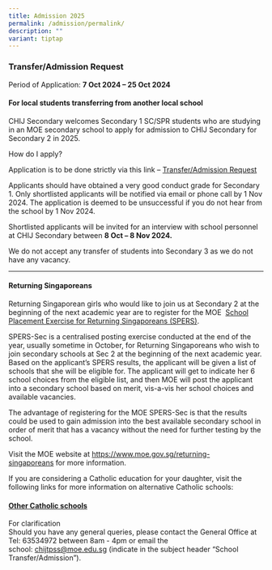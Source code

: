 ```yaml
---
title: Admission 2025
permalink: /admission/permalink/
description: ""
variant: tiptap
---
```

<h3>Transfer/Admission Request</h3>
<p>Period of Application: <strong>7 Oct 2024 – 25 Oct 2024</strong>
</p>
<h4>For local students transferring from another local school</h4>
<p>CHIJ Secondary welcomes Secondary 1 SC/SPR students who are studying in
an MOE secondary school to apply for admission to CHIJ Secondary for Secondary
2 in 2025.</p>
<p>How do I apply?</p>
<p>Application is to be done strictly via this link –&nbsp;<a href="https://form.gov.sg/66f9f78833ca7980256e7677" rel="noopener noreferrer nofollow" target="_blank">Transfer/Admission Request</a>
</p>
<p>Applicants should have obtained a very good conduct grade for Secondary
1. Only shortlisted applicants will be notified via email or phone call
by 1 Nov 2024. The application is deemed to be unsuccessful if you do not
hear from the school by 1 Nov 2024.</p>
<p>Shortlisted applicants will be invited for an interview with school personnel
at CHIJ Secondary between <strong>8 Oct – 8 Nov 2024.</strong>
</p>
<p>We do not accept any transfer of students into Secondary 3 as we do not
have any vacancy.</p>
<hr>
<h4>Returning Singaporeans</h4>
<p>Returning Singaporean girls who would like to join us at Secondary 2 at
the beginning of the next academic year are to register for the MOE&nbsp;
<a href="https://www.moe.gov.sg/returning-singaporeans" rel="noopener noreferrer nofollow" target="_blank">School Placement Exercise for Returning Singaporeans (SPERS)</a>.</p>
<p>SPERS-Sec is a centralised posting exercise conducted at the end of the
year, usually sometime in October, for Returning Singaporeans who wish
to join secondary schools at Sec 2 at the beginning of the next academic
year. Based on the applicant’s SPERS results, the applicant will be given
a list of schools that she will be eligible for. The applicant will get
to indicate her 6 school choices from the eligible list, and then MOE will
post the applicant into a secondary school based on merit, vis-a-vis her
school choices and available vacancies.</p>
<p>The advantage of registering for the MOE SPERS-Sec is that the results
could be used to gain admission into the best available secondary school
in order of merit that has a vacancy without the need for further testing
by the school.</p>
<p>Visit the MOE website at&nbsp;<a href="https://www.moe.gov.sg/returning-singaporeans" rel="noopener noreferrer nofollow" target="_blank">https://www.moe.gov.sg/returning-singaporeans</a>&nbsp;for
more information.</p>
<p>If you are considering a Catholic education for your daughter, visit the
following links for more information on alternative Catholic schools:</p>
<h4><a href="https://accs.sg/directory/" rel="noopener noreferrer nofollow" target="_blank">Other Catholic schools</a></h4>
<p>For clarification
<br>Should you have any general queries, please contact the General Office
at Tel: 63534972 between 8am - 4pm or email the school:&nbsp;<a href="mailto:chijtpss@moe.edu.sg" rel="noopener noreferrer nofollow" target="_blank">chijtpss@moe.edu.sg</a>&nbsp;(indicate
in the subject header “School Transfer/Admission”).</p>